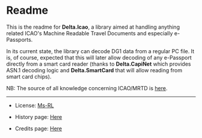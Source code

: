 Readme
======

This is the readme for **Delta.Icao**, a library aimed at handling anything related
ICAO's Machine Readable Travel Documents and especially e-Passports.

In its current state, the library can decode DG1 data from a regular PC file. It is, of course, 
expected that this will later allow decoding of any e-Passport directly from a smart card reader 
(thanks to **Delta.CapiNet** which provides ASN.1 decoding logic and **Delta.SmartCard** that will 
allow reading from smart card chips).


NB: The source of all knowledge concerning ICAO/MRTD is [here](http://www.icao.int/security/mrtd/Pages/default.aspx).

-----------------------------------------------------------------------------------------
* License: [Ms-RL][msrl]
* History page: [Here][history]
* Credits page: [Here][credits]

  [msrl]: License.md "MS-RL License"
  [history]: History.md "History"
  [credits]: Credits.md "Credits"